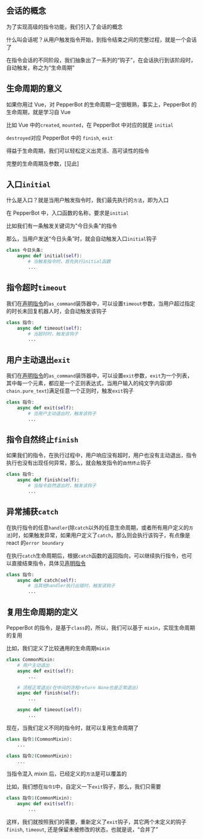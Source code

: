## 会话的概念

为了实现高级的指令功能，我们引入了会话的概念

什么叫会话呢？从用户触发指令开始，到指令结束之间的完整过程，就是一个会话了

在指令会话的不同阶段，我们抽象出了一系列的“钩子”，在会话执行到该阶段时，自动触发，称之为“生命周期”

## 生命周期的意义

如果你用过 Vue，对 PepperBot 的生命周期一定很眼熟，事实上，PepperBot 的生命周期，就是学习自 Vue

比如 Vue 中的`created`, `mounted`，在 PepperBot 中对应的就是 `initial`

`destroyed`对应 PepperBot 中的 `finish`, `exit`

得益于生命周期，我们可以轻松定义出灵活、高可读性的指令

完整的生命周期及参数，[见此]

## 入口`initial`

什么是入口？就是当用户触发指令时，我们最先执行的`方法`，即为入口

在 PepperBot 中，入口函数的名称，要求是`initial`

比如我们有一条触发关键词为"今日头条"的指令

那么，当用户发送“今日头条”时，就会自动触发入口`initial`钩子

```py
class 今日头条:
    async def initial(self):
        # 当触发指令时，首先执行initial函数
        ...
```

## 指令超时`timeout`

我们在[声明指令](./声明一个指令.mdx)的`as_command`装饰器中，可以设置`timeout`参数，当用户超过指定的时长未回复机器人时，会自动触发该钩子

```py
class 指令:
    async def timeout(self):
        # 当超时时，触发该钩子
        ...
```

## 用户主动退出`exit`

我们在[声明指令](./声明一个指令.mdx)的`as_command`装饰器中，可以设置`exit`参数，`exit`为一个列表，其中每一个元素，都应是一个正则表达式，当用户输入的纯文字内容(即`chain.pure_text`)满足任意一个正则时，触发`exit`钩子

```py
class 指令:
    async def exit(self):
        # 当用户主动退出时，触发该钩子
        ...
```

## 指令自然终止`finish`

如果我们的指令，在执行过程中，用户响应没有超时，用户也没有主动退出，指令执行也没有出现任何异常，那么，就会触发指令的`自然终止`钩子

```py
class 指令:
    async def finish(self):
        # 当指令自然退出时，触发该钩子
        ...
```

## 异常捕获`catch`

在执行指令的任意`handler`(除`catch`以外的任意生命周期，或者所有用户定义的`方法`)时，如果触发异常，如果用户定义了`catch`，那么则会执行该钩子，有点像是 react 的`error boundary`

在执行`catch`生命周期后，根据`catch`函数的返回指向，可以继续执行指令，也可以直接结束指令，具体见[声明指令](./声明一个指令.mdx)

```py
class 指令:
    async def catch(self):
        # 当其他handler执行出错时，触发该钩子
        ...
```

## 复用生命周期的定义

PepperBot 的指令，是基于`class`的，所以，我们可以基于 `mixin`，实现生命周期的复用

比如，我们定义了比较通用的生命周期`mixin`

```py
class CommonMixin:
    # 用户主动退出
    async def exit(self):
        ...

    # 流程正常退出(在中间的流程return None也是正常退出)
    async def finish(self):
        ...

    async def timeout(self):
        ...
```

现在，当我们定义不同的指令时，就可以复用生命周期了

```py
class 指令1(CommonMixin):
    ...

class 指令2(CommonMixin):
    ...
```

当指令混入 mixin 后，已经定义的`方法`是可以覆盖的

比如，我们想在`指令1`中，自定义一下`exit`钩子，那么，我们只需要

```py
class 指令1(CommonMixin):
    async def exit(self):
        ...
```

这样，我们就按照我们的需要，重新定义了`exit`钩子，其它两个未定义的钩子`finish`, `timeout`, 还是保留未被修改的状态，也就是说，“合并了”
